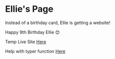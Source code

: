 # Ellie's Page

Instead of a birthday card, Ellie is getting a website!

Happy 9th Birthday Ellie &#128522;

Temp Live Site
[Here](https://katiepestotnik.github.io/ellies-page/)<br>

Help with typer function [Here](https://jsfiddle.net/un0n26wp/)